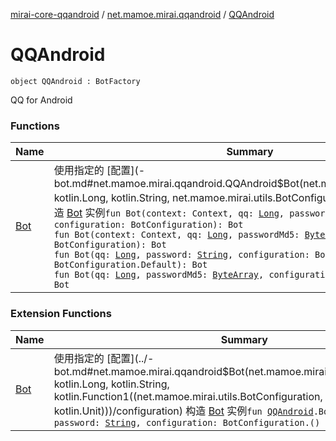 [mirai-core-qqandroid](../../index.md) / [net.mamoe.mirai.qqandroid](../index.md) / [QQAndroid](./index.md)

# QQAndroid

`object QQAndroid : BotFactory`

QQ for Android

### Functions

| Name | Summary |
|---|---|
| [Bot](-bot.md) | 使用指定的 [配置](-bot.md#net.mamoe.mirai.qqandroid.QQAndroid$Bot(net.mamoe.mirai.utils.Context, kotlin.Long, kotlin.String, net.mamoe.mirai.utils.BotConfiguration)/configuration) 构造 [Bot](#) 实例`fun Bot(context: Context, qq: `[`Long`](https://kotlinlang.org/api/latest/jvm/stdlib/kotlin/-long/index.html)`, password: `[`String`](https://kotlinlang.org/api/latest/jvm/stdlib/kotlin/-string/index.html)`, configuration: BotConfiguration): Bot`<br>`fun Bot(context: Context, qq: `[`Long`](https://kotlinlang.org/api/latest/jvm/stdlib/kotlin/-long/index.html)`, passwordMd5: `[`ByteArray`](https://kotlinlang.org/api/latest/jvm/stdlib/kotlin/-byte-array/index.html)`, configuration: BotConfiguration): Bot`<br>`fun Bot(qq: `[`Long`](https://kotlinlang.org/api/latest/jvm/stdlib/kotlin/-long/index.html)`, password: `[`String`](https://kotlinlang.org/api/latest/jvm/stdlib/kotlin/-string/index.html)`, configuration: BotConfiguration = BotConfiguration.Default): Bot`<br>`fun Bot(qq: `[`Long`](https://kotlinlang.org/api/latest/jvm/stdlib/kotlin/-long/index.html)`, passwordMd5: `[`ByteArray`](https://kotlinlang.org/api/latest/jvm/stdlib/kotlin/-byte-array/index.html)`, configuration: BotConfiguration): Bot` |

### Extension Functions

| Name | Summary |
|---|---|
| [Bot](../-bot.md) | 使用指定的 [配置](../-bot.md#net.mamoe.mirai.qqandroid$Bot(net.mamoe.mirai.qqandroid.QQAndroid, kotlin.Long, kotlin.String, kotlin.Function1((net.mamoe.mirai.utils.BotConfiguration, kotlin.Unit)))/configuration) 构造 [Bot](#) 实例`fun `[`QQAndroid`](./index.md)`.Bot(qq: `[`Long`](https://kotlinlang.org/api/latest/jvm/stdlib/kotlin/-long/index.html)`, password: `[`String`](https://kotlinlang.org/api/latest/jvm/stdlib/kotlin/-string/index.html)`, configuration: BotConfiguration.() -> `[`Unit`](https://kotlinlang.org/api/latest/jvm/stdlib/kotlin/-unit/index.html)`): Bot` |
